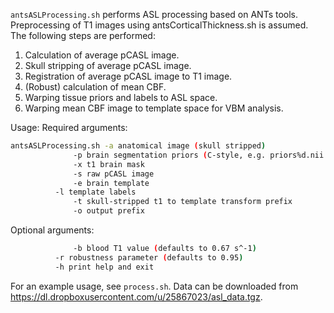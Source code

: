 `antsASLProcessing.sh` performs ASL processing based on ANTs tools.  Preprocessing of T1 images using antsCorticalThickness.sh is assumed.  The following steps are performed: 
1. Calculation of average pCASL image. 
2. Skull stripping of average pCASL image. 
3. Registration of average pCASL image to T1 image. 
4. (Robust) calculation of mean CBF. 
5. Warping tissue priors and labels to ASL space.
6. Warping mean CBF image to template space for VBM analysis.

Usage: 
Required arguments: 
```bash 
antsASLProcessing.sh -a anatomical image (skull stripped)  
              -p brain segmentation priors (C-style, e.g. priors%d.nii.gz) 
              -x t1 brain mask
              -s raw pCASL image 
              -e brain template
	      -l template labels
              -t skull-stripped t1 to template transform prefix 
              -o output prefix
```
Optional arguments: 
```bash
              -b blood T1 value (defaults to 0.67 s^-1) 
	      -r robustness parameter (defaults to 0.95)             
	      -h print help and exit
```
For an example usage, see `process.sh`.  Data can be downloaded from https://dl.dropboxusercontent.com/u/25867023/asl_data.tgz. 
